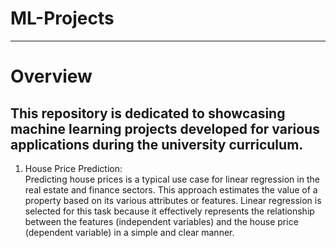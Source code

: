 # ML-Projects
---
# Overview
This repository is dedicated to showcasing machine learning projects developed for various applications during the university curriculum.
---
1. House Price Prediction:<br>
   Predicting house prices is a typical use case for linear regression in the real estate and finance sectors. This approach estimates the value of a property based on its various attributes or features. Linear regression is selected for this task because it effectively represents the relationship between the features (independent variables) and the house price (dependent variable) in a simple and clear manner.
